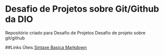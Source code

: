 # Desafio de Projetos sobre Git/Github da DIO
Repositório criado para Desafio de Projetos 
Desafio de projeto sobre git/github

##Links Úteis
[Sintaxe Basica Markdown](https://www.markdownguide.org/basic-syntax/)
